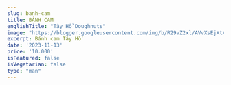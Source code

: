 ```yaml
---
slug: banh-cam
title: BÁNH CAM
englishTitle: "Tây Hồ Doughnuts"
image: "https://blogger.googleusercontent.com/img/b/R29vZ2xl/AVvXsEjXtA5JWvQ2F5a3aOB73Rp5oIcvP1T8S9HJHvyyVN8sxHeBuwpcOYivGbaoVNxKoLptIfkJ7AKmXO_PlfaOeDL7OEVb26TZdbr3pG47ClVTTvHDy5VGgzcZ8P7YIjcmaoV0b2msQD5ygFVSfhgovaTgiTvcGsu7sIMbAGNRtFTLobN7kg/s1600/Banhcam.jpg"
excerpt: Bánh cam Tây Hồ
date: '2023-11-13'
price: '10.000'
isFeatured: false
isVegetarian: false
type: "man"
---
```




